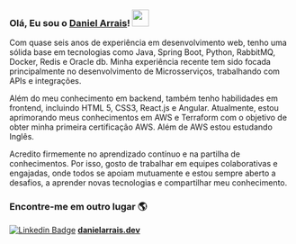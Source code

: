 ### Olá, Eu sou o [Daniel Arrais](https://danielarrais.dev/about)! <img src="https://media.giphy.com/media/hvRJCLFzcasrR4ia7z/giphy.gif" width="30px"> 

Com quase seis anos de experiência em desenvolvimento web, tenho uma sólida base em tecnologias como Java, Spring Boot, Python, RabbitMQ, Docker, Redis e Oracle db. Minha experiência recente tem sido focada principalmente no desenvolvimento de Microsserviços, trabalhando com APIs e integrações.

Além do meu conhecimento em backend, também tenho habilidades em frontend, incluindo HTML 5, CSS3, React.js e Angular. Atualmente, estou aprimorando meus conhecimentos em AWS e Terraform com o objetivo de obter minha primeira certificação AWS. Além de AWS estou estudando Inglês.

Acredito firmemente no aprendizado contínuo e na partilha de conhecimentos. Por isso, gosto de trabalhar em equipes colaborativas e engajadas, onde todos se apoiam mutuamente e estou sempre aberto a desafios, a aprender novas tecnologias e compartilhar meu conhecimento.

### Encontre-me em outro lugar 🌎

[![Linkedin Badge](https://img.shields.io/badge/-LinkedIn-blue?style=flat-square&logo=Linkedin&logoColor=white&link=https://www.linkedin.com/in/daniel-arrais)](https://www.linkedin.com/in/daniel-arrais)
**[danielarrais.dev](https://danielarrais.dev/)**
